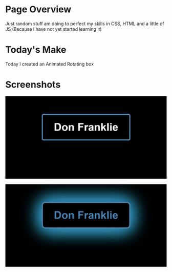 
# Page Overview

Just random stuff am doing to perfect my skills in CSS, HTML  and a little of JS (Because I have not yet started learning it)


# Today's Make
Today I created an Animated Rotating box


# Screenshots

![](Images/Screenshot-1.png)

![](Images/Screenshot-2.png)